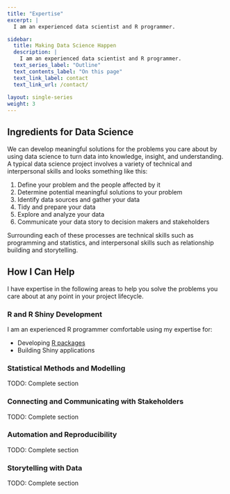 ```yaml
---
title: "Expertise"
excerpt: |
  I am an experienced data scientist and R programmer. 

sidebar: 
  title: Making Data Science Happen
  description: |
    I am an experienced data scientist and R programmer.
  text_series_label: "Outline" 
  text_contents_label: "On this page"
  text_link_label: contact
  text_link_url: /contact/
  
layout: single-series
weight: 3
---
```


## Ingredients for Data Science

We can develop meaningful solutions for the problems you care about by using data science to turn data into knowledge, insight, and understanding. A typical data science project involves a variety of technical and interpersonal skills and looks something like this:

1. Define your problem and the people affected by it
2. Determine potential meaningful solutions to your problem
3. Identify data sources and gather your data 
4. Tidy and prepare your data
5. Explore and analyze your data
6. Communicate your data story to decision makers and stakeholders

Surrounding each of these processes are technical skills such as programming and statistics, and interpersonal skills such as relationship building and storytelling.

## How I Can Help

I have expertise in the following areas to help you solve the problems you care about at any point in your project lifecycle.

### R and R Shiny Development

I am an experienced R programmer comfortable using my expertise for:

- Developing [R packages](/categories/r-packages/)
- Building Shiny applications

### Statistical Methods and Modelling

TODO: Complete section

### Connecting and Communicating with Stakeholders

TODO: Complete section

### Automation and Reproducibility

TODO: Complete section

### Storytelling with Data

TODO: Complete section

